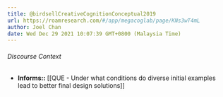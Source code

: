 ```yaml
---
title: @birdsellCreativeCognitionConceptual2019
url: https://roamresearch.com/#/app/megacoglab/page/KNs3wT4mL
author: Joel Chan
date: Wed Dec 29 2021 10:07:39 GMT+0800 (Malaysia Time)
---
```




###### Discourse Context

- **Informs::** [[QUE - Under what conditions do diverse initial examples lead to better final design solutions]]
